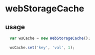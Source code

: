 # webStorageCache

## usage
```javascript
  var wsCache = new WebStorageCache();
  
  wsCache.set('key', 'val', 1);
  
  
```


